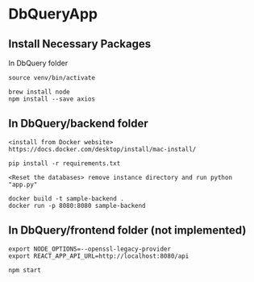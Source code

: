 # DbQueryApp

## Install Necessary Packages

In DbQuery folder
```
source venv/bin/activate

brew install node
npm install --save axios
```

## In DbQuery/backend folder
```
<install from Docker website> https://docs.docker.com/desktop/install/mac-install/

pip install -r requirements.txt

<Reset the databases> remove instance directory and run python "app.py"

docker build -t sample-backend .
docker run -p 8080:8080 sample-backend
```

## In DbQuery/frontend folder (not implemented)
```
export NODE_OPTIONS=--openssl-legacy-provider
export REACT_APP_API_URL=http://localhost:8080/api

npm start
```
